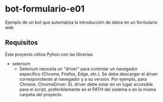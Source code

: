 # bot-formulario-e01
Ejemplo de un bot que automatiza la introducción de datos en un formulario web

## Requisitos
Este proyecto utiliza Pyhon con las librerias: 

- selenium
  - Selenium necesita un "driver" para controlar un navegador específico (Chrome, Firefox, Edge, etc.). Se debe descargar el driver correspondiente al navegador y a su versión. Por ejemplo, para Chrome, ChromeDriver. EL driver debe estar en un lugar accesible para el script, preferiblemente en el PATH del sistema o en la misma carpeta del proyecto.
 
    
